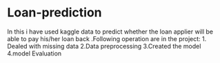 # Loan-prediction
 In this i have used kaggle data to predict whether the loan applier will be able to pay his/her loan back .Following operation are in the project: 1. Dealed with missing data 2.Data preprocessing 3.Created the model 4.model Evaluation
